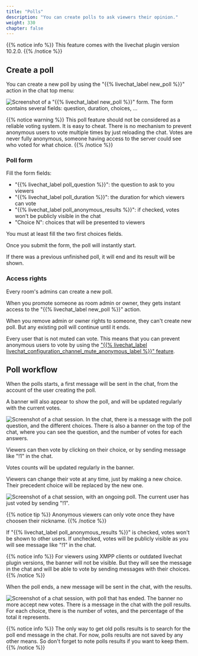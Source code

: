 ```yaml
---
title: "Polls"
description: "You can create polls to ask viewers their opinion."
weight: 330
chapter: false
---
```


{{% notice info %}}
This feature comes with the livechat plugin version 10.2.0.
{{% /notice %}}

## Create a poll

You can create a new poll by using the "{{% livechat_label new_poll %}}" action in the chat top menu:

![Screenshot of a "{{% livechat_label new_poll %}}" form. The form contains several fields: question, duration, choices, …](/peertube-plugin-livechat/images/polls_form.png?classes=shadow,border&height=200px "Poll form")

{{% notice warning %}}
This poll feature should not be considered as a reliable voting system.
It is easy to cheat.
There is no mechanism to prevent anonymous users to vote multiple times by just reloading the chat.
Votes are never fully anonymous, someone having access to the server could see who voted for what choice.
{{% /notice %}}

### Poll form

Fill the form fields:

* "{{% livechat_label poll_question %}}": the question to ask to you viewers
* "{{% livechat_label poll_duration %}}": the duration for which viewers can vote
* "{{% livechat_label poll_anonymous_results %}}": if checked, votes won't be publicly visible in the chat
* "Choice N": choices that will be presented to viewers

You must at least fill the two first choices fields.

Once you submit the form, the poll will instantly start.

If there was a previous unfinished poll, it will end and its result will be shown.

### Access rights

Every room's admins can create a new poll.

When you promote someone as room admin or owner, they gets instant access to the "{{% livechat_label new_poll %}}" action.

When you remove admin or owner rights to someone, they can't create new poll. But any existing poll will continue until it ends.

Every user that is not muted can vote.
This means that you can prevent anonymous users to vote by using the ["{{% livechat_label livechat_configuration_channel_mute_anonymous_label %}}" feature](/peertube-plugin-livechat/documentation/user/streamers/moderation).

## Poll workflow

When the polls starts, a first message will be sent in the chat, from the account of the user creating the poll.

A banner will also appear to show the poll, and will be updated regularly with the current votes.

![Screenshot of a chat session. In the chat, there is a message with the poll question, and the different choices. There is also a banner on the top of the chat, where you can see the question, and the number of votes for each answers.](/peertube-plugin-livechat/images/polls_start.png?classes=shadow,border&height=200px "Poll start")

Viewers can then vote by clicking on their choice, or by sending message like "!1" in the chat.

Votes counts will be updated regularly in the banner.

Viewers can change their vote at any time, just by making a new choice.
Their precedent choice will be replaced by the new one.

![Screenshot of a chat session, with an ongoing poll. The current user has just voted by sending "!1".](/peertube-plugin-livechat/images/polls_votes.png?classes=shadow,border&height=200px "Poll votes")

{{% notice tip %}}
Anonymous viewers can only vote once they have choosen their nickname.
{{% /notice %}}

If "{{% livechat_label poll_anonymous_results %}}" is checked, votes won't be shown to other users.
If unchecked, votes will be publicly visible as you will see message like "!1" in the chat.

{{% notice info %}}
For viewers using XMPP clients or outdated livechat plugin versions, the banner will not be visible.
But they will see the message in the chat and will be able to vote by sending messages with their choices.
{{% /notice %}}

When the poll ends, a new message will be sent in the chat, with the results.

![Screenshot of a chat session, with poll that has ended. The banner no more accept new votes. There is a message in the chat with the poll results. For each choice, there is the number of votes, and the percentage of the total it represents.](/peertube-plugin-livechat/images/polls_end.png?classes=shadow,border&height=200px "Poll end")

{{% notice info %}}
The only way to get old polls results is to search for the poll end message in the chat.
For now, polls results are not saved by any other means.
So don't forget to note polls results if you want to keep them.
{{% /notice %}}
